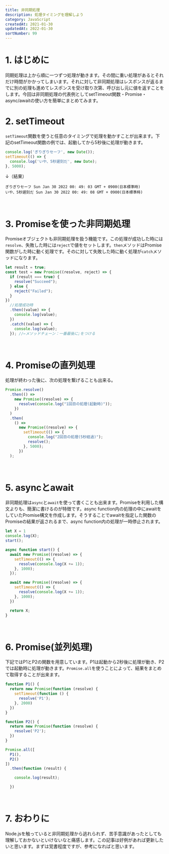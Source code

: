 ```yaml
---
title: 非同期処理
description: 処理タイミングを理解しよう
category: JavaScript
createdAt: 2021-01-30
updatedAt: 2022-01-30
sortNumber: 99
---
```


# 1. はじめに
同期処理は上から順に一つずつ処理が動きます。その間に重い処理があるとそれだけ時間がかかってしまいます。それに対して非同期処理はレスポンスが返るまでに別の処理も進めてレスポンスを受け取り次第、呼び出し元に値を返すことをします。今回は非同期処理の代表例としてsetTimeout関数・Promise・async/awaitの使い方を簡単にまとめてみます。

# 2. setTimeout
`setTimeout`関数を使うと任意のタイミングで処理を動かすことが出来ます。下記のsetTimeout関数の例では、起動してから5秒後に処理が動きます。

```js
console.log('ぎりぎりセーフ', new Date());
setTimeout(() => {
  console.log('いや、5秒遅刻だ', new Date);
}, 5000);
```
↓（結果）
```
ぎりぎりセーフ Sun Jan 30 2022 00: 49: 03 GMT + 0900(日本標準時)
いや、5秒遅刻だ Sun Jan 30 2022 00: 49: 08 GMT + 0900(日本標準時)
```

<br>

# 3. Promiseを使った非同期処理
Promiseオブジェクトも非同期処理を扱う機能です。この処理が成功した時には`resolve`、失敗した時には`reject`で値をセットします。`then`メソッドはPromise関数がした時に動く処理です。そのに対して失敗した時に動く処理が`catch`メソッドになります。

```js
let result = true;
const test = new Promise((resolve, reject) => {
  if (result === true) {
    resolve("Succeed");
  } else {
    reject("Failed");
  }
})
  //処理成功時
  .then((value) => {
    console.log(value);
  })
  .catch((value) => {
    console.log(value);
  }); //←メソッドチェーン：一番最後に;をつける
```

<br>

# 4. Promiseの直列処理
処理が終わった後に、次の処理を繋げることも出来る。
```js
Promise.resolve()
  .then(() =>
    new Promise((resolve) => {
      resolve(console.log("1回目の処理(起動時)"));
    })
  )
  .then(
    () =>
      new Promise((resolve) => {
        setTimeout(() => {
          console.log("2回目の処理(5秒経過)");
          resolve();
        }, 5000);
      })
  );
```
<br>

# 5. asyncとawait
非同期処理は`async`と`await`を使って書くことも出来ます。Promiseを利用した構文よりも、簡潔に書けるのが特徴です。async function内の処理の中にawaitをしていたPromise構文を作成します。そうすることでawaitを指定した関数のPromiseの結果が返されるまで、async function内の処理が一時停止されます。
```js
let X = 1
console.log(X);
start();

async function start() {
  await new Promise((resolve) => {
    setTimeout(() => {
      resolve(console.log(X += 1));
    }, 1000);
  });

  await new Promise((resolve) => {
    setTimeout(() => {
      resolve(console.log(X += 1));
    }, 1000);
  })

  return X;
}
```

<br>

# 6. Promise(並列処理)
下記ではP1とP2の関数を用意しています。P1は起動から2秒後に処理が動き、P2では起動時に処理が動きます。`Promise.all`を使うことによって、結果をまとめて取得することが出来ます。
```js
function P1() {
  return new Promise(function (resolve) {
    setTimeout(function () {
      resolve('P1');
    }, 2000)
  })
}

function P2() {
  return new Promise(function (resolve) {
    resolve('P2');
  })
}

Promise.all([
  P1(),
  P2()
])
  .then(function (result) {

    console.log(result);

  })
```

<br>

# 7. おわりに
Node.jsを触っていると非同期処理から逃れられず、苦手意識があったとしても理解しておかないといけないなと痛感します。この記事は好例があれば更新したいと思います。まずは覚書程度ですが、参考になればと思います。

<br>

